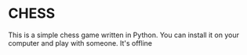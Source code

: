 # CHESS

This is a simple chess game written in Python.
You can install it on your computer and play with someone.
It's offline

